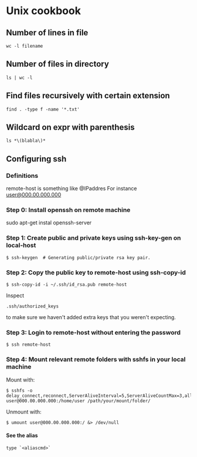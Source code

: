 # Unix cookbook

## Number of lines in file

    wc -l filename

## Number of files in directory

    ls | wc -l

## Find files recursively with certain extension

    find . -type f -name '*.txt'

## Wildcard on expr with parenthesis

    ls *\(blabla\)*

## Configuring ssh

### Definitions

remote-host is something like <username>@IPaddres
For instance user@000.00.000.000

### Step 0: Install openssh on remote machine

sudo apt-get instal openssh-server


### Step 1: Create public and private keys using ssh-key-gen on local-host


    $ ssh-keygen  # Generating public/private rsa key pair.


### Step 2: Copy the public key to remote-host using ssh-copy-id


    $ ssh-copy-id -i ~/.ssh/id_rsa.pub remote-host

Inspect

    .ssh/authorized_keys

to make sure we haven't added extra keys that you weren't expecting.

### Step 3: Login to remote-host without entering the password

    $ ssh remote-host

### Step 4: Mount relevant remote folders with sshfs in your local machine

Mount with:

    $ sshfs -o delay_connect,reconnect,ServerAliveInterval=5,ServerAliveCountMax=3,allow_other,default_permissions,IdentityFile=/local/path/to/private/key user@000.00.000.000:/home/user /path/your/mount/folder/


Unmount with:

    $ umount user@000.00.000.000:/ &> /dev/null


#### See the alias

    type `<aliascmd>`
